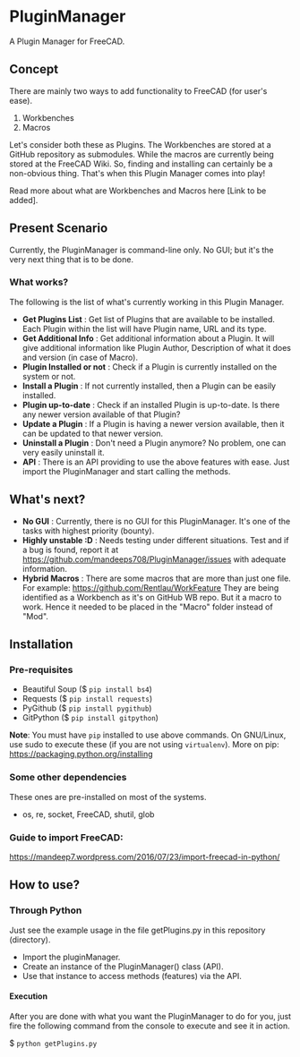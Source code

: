 # PluginManager
A Plugin Manager for FreeCAD. 

## Concept
There are mainly two ways to add functionality to FreeCAD (for user's ease).

1. Workbenches
2. Macros

Let's consider both these as Plugins. The Workbenches are stored at a
GitHub repository as submodules. While the macros are currently being stored
at the FreeCAD Wiki. So, finding and installing can certainly be a non-obvious
thing. That's when this Plugin Manager comes into play!

Read more about what are Workbenches and Macros here [Link to be added].

## Present Scenario
Currently, the PluginManager is command-line only. No GUI; but it's the very
next thing that is to be done.

### What works?
The following is the list of what's currently working in this Plugin Manager.

- **Get Plugins List** : Get list of Plugins that are available to be
installed. Each Plugin within the list will have Plugin name, URL and its type.
- **Get Additional Info** : Get additional information about a Plugin. It will
give additional information like Plugin Author, Description of what it does and
version (in case of Macro).
- **Plugin Installed or not** : Check if a Plugin is currently installed on the
system or not.
- **Install a Plugin** : If not currently installed, then a Plugin can be
easily installed.
- **Plugin up-to-date** : Check if an installed Plugin is up-to-date. Is there
any newer version available of that Plugin?
- **Update a Plugin** : If a Plugin is having a newer version available, then
it can be updated to that newer version.
- **Uninstall a Plugin** : Don't need a Plugin anymore? No problem, one can
very easily uninstall it.
- **API** : There is an API providing to use the above features with ease. Just
import the PluginManager and start calling the methods.

## What's next?
- **No GUI** : Currently, there is no GUI for this PluginManager. It's
one of the tasks with highest priority (bounty).
- **Highly unstable :D** : Needs testing under different situations. Test and
if a bug is found, report it at https://github.com/mandeeps708/PluginManager/issues
with adequate information.
- **Hybrid Macros** : There are some macros that are more than just one file.
For example: https://github.com/Rentlau/WorkFeature
They are being identified as a Workbench as it's on GitHub WB repo. But it
a macro to work. Hence it needed to be placed in the "Macro" folder instead of
"Mod".


## Installation
###  Pre-requisites
- Beautiful Soup ($ `pip install bs4`)
- Requests ($ `pip install requests`)
- PyGithub ($ `pip install pygithub`)
- GitPython ($ `pip install gitpython`)

**Note**: You must have `pip` installed to use above commands. On GNU/Linux, use
sudo to execute these (if you are not using `virtualenv`).
More on pip: https://packaging.python.org/installing

###  Some other dependencies
These ones are pre-installed on most of the systems.
- os, re, socket, FreeCAD, shutil, glob

### Guide to import FreeCAD:
https://mandeep7.wordpress.com/2016/07/23/import-freecad-in-python/

## How to use?

### Through Python

Just see the example usage in the file getPlugins.py in this repository
(directory).
- Import the pluginManager.
- Create an instance of the PluginManager() class (API).
- Use that instance to access methods (features) via the API.

#### Execution
After you are done with what you want the PluginManager to do for you, just
fire the following command from the console to execute and see it in action.

$ `python getPlugins.py`
